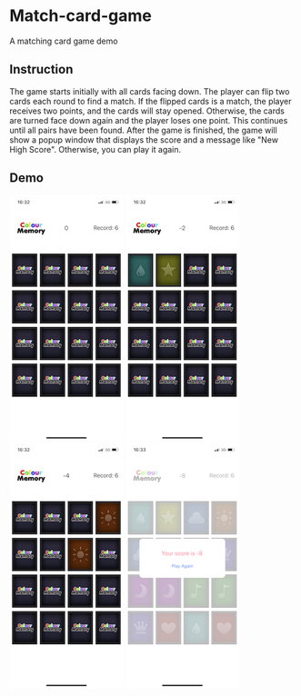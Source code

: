 # Match-card-game
A matching card game demo

## Instruction

The game starts initially with all cards facing down. The player can flip two cards each round to find a match.
If the flipped cards is a match, the player receives two points, and the cards will stay opened. 
Otherwise, the cards are turned face down again and the player loses one point. 
This continues until all pairs have been found. 
After the game is finished, the game will show a popup window that displays the score and a message like "New High Score".
Otherwise, you can play it again.

## Demo

<img src="Images/1.PNG" >
<img src="Images/2.PNG" >
<img src="Images/3.PNG" >
<img src="Images/4.PNG" >
